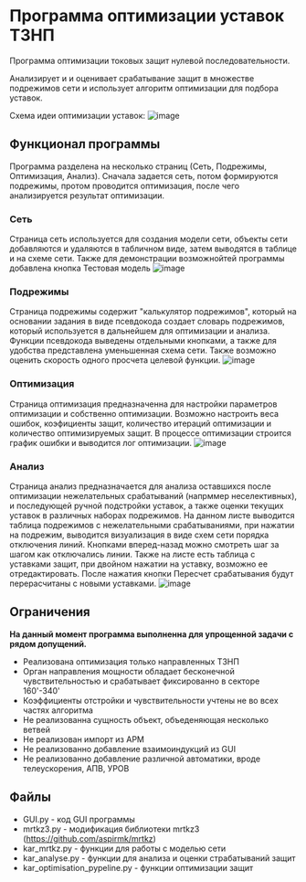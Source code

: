 # Программа оптимизации уставок ТЗНП
Программа оптимизации токовых защит нулевой последовательности. 

Анализирует и и оценивает срабатывание защит в множестве подрежимов сети и использует алгоритм оптимизации для подбора уставок.



Схема идеи оптимизации уставок:
![image](https://github.com/user-attachments/assets/e6c79a98-35b9-494a-b71e-4c00dff67761)


## Функционал программы
Программа разделена на несколько страниц (Сеть, Подрежимы, Оптимизация, Анализ). Сначала задается сеть, потом формируются подрежимы, протом проводится оптимизация, после чего анализируется результат оптимизации.
### Сеть
Страница сеть используется для создания модели сети, объекты сети добавляются и удаляются в табличном виде, затем выводятся в таблице и на схеме сети. Также для демонстрации возможнойтей программы добавлена кнопка Тестовая модель
![image](https://github.com/user-attachments/assets/fbd5127f-3512-4a2a-9b12-60831efa9c90)

### Подрежимы
Страница подрежимы содержит "калькулятор подрежимов", который на основании задания в виде псевдокода создает словарь подрежимов, который  используется в дальнейшем для  оптимизации и анализа. Функции псевдокода выведены отдельными кнопками, а также для удобства представлена уменьшенная схема сети. Также возможно оценить скорость одного просчета целевой функции.
![image](https://github.com/user-attachments/assets/c89d2b61-f0e9-4cd4-910e-731b2b1e2ac7)

### Оптимизация
Страница оптимизация предназначенна для настройки параметров оптимизации и собственно оптимизации. Возможно настроить веса ошибок, коэфициенты защит, количество итераций оптимизации и количество оптимизируемых защит. 
В процессе оптимизации строится график ошибки и выводится лог оптимизации.
![image](https://github.com/user-attachments/assets/ef71c90d-d266-47b1-b287-3be33869c71c)

### Анализ
Страница анализ предназначается для анализа оставшихся после оптимизации нежелательных срабатываний (напрммер неселективных), и последующей ручной подстройки уставок, а также оценки текущих уставок в различных наборах подрежимов. На данном листе выводится таблица подрежимов с нежелательными срабатываниями, при нажатии на подрежим, выводится визуализация в виде схем сети порядка отключения линий. Кнопками вперед-назад можно смотреть шаг за шагом как отключались линии. Также на листе есть таблица с уставками защит, при двойном нажатии на уставку, возможно ее отредактировать. После нажатия кнопки Пересчет срабатывания будут перерасчитаны с новыми уставками.
![image](https://github.com/user-attachments/assets/91675d8b-32f9-4364-abd5-9e2aa79edded)

## Ограничения
**На данный момент программа выполненна для упрощенной задачи с рядом допущений.**
- Реализована оптимизация только направленных ТЗНП
- Орган направления мощности обладает бесконечной чувствительностью и срабатывает фиксированно в секторе 160'-340'
- Коэффициенты отстройки и чувствительности учтены не во всех частях алгоритма
- Не реализованна сущность объект, объеденяющая несколько ветвей
- Не реализован импорт из АРМ
- Не реализованно добавление взаимоиндукций из GUI
- Не реализованно добавление различной автоматики, вроде телеускорения, АПВ, УРОВ


## Файлы
- GUI.py - код GUI программы
- mrtkz3.py - модификация библиотеки mrtkz3 (https://github.com/aspirmk/mrtkz)
- kar_mrtkz.py - функции для работы с моделью сети
- kar_analyse.py - функции для анализа и оценки страбатываний защит
- kar_optimisation_pypeline.py - функции оптимизации защит

